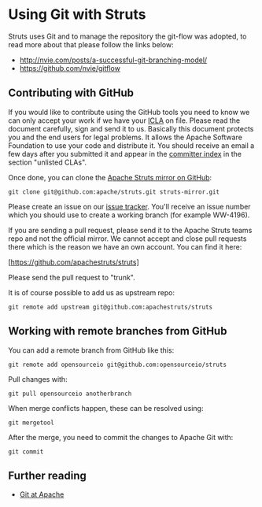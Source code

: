 <head><title>Git for Struts</title></head>

# Using Git with Struts

Struts uses Git and to manage the repository the git-flow was adopted, to read more about that please follow the links below:
- http://nvie.com/posts/a-successful-git-branching-model/
- https://github.com/nvie/gitflow

## Contributing with GitHub

If you would like to contribute using the GitHub tools you need to know we can only
accept your work if we have your [ICLA](http://www.apache.org/licenses/icla.txt) on file.
Please read the document carefully, sign and send it to us. Basically this document
protects you and the end users for legal problems. It allows the Apache Software Foundation
to use your code and distribute it.
You should receive an email a few days after you submitted it and appear in the 
[committer index](http://people.apache.org/committer-index.html) in the section "unlisted CLAs".

Once done, you can clone the [Apache Struts mirror on GitHub](https://github.com/apache/struts):

    git clone git@github.com:apache/struts.git struts-mirror.git

Please create an issue on our [issue tracker](https://issues.apache.org/jira/browse/WW).
You'll receive an issue number which you should use to create a working branch (for example WW-4196).

If you are sending a pull request, please send it to the Apache Struts teams repo and not
the official mirror. We cannot accept and close pull requests there which is the reason
we have an own account. You can find it here:

[https://github.com/apachestruts/struts]

Please send the pull request to "trunk".

It is of course possible to add us as upstream repo:

    git remote add upstream git@github.com:apachestruts/struts

## Working with remote branches from GitHub

You can add a remote branch from GitHub like this:

    git remote add opensourceio git@github.com:opensourceio/struts

Pull changes with:

    git pull opensourceio anotherbranch

When merge conflicts happen, these can be resolved using:

    git mergetool

After the merge, you need to commit the changes to Apache Git with:

    git commit

## Further reading

 * [Git at Apache](http://wiki.apache.org/general/GitAtApache)
